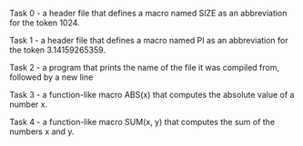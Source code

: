 Task 0 - a header file that defines a macro named SIZE as an abbreviation for the token 1024.

Task 1 - a header file that defines a macro named PI as an abbreviation for the token 3.14159265359.

Task 2 - a program that prints the name of the file it was compiled from, followed by a new line

Task 3 - a function-like macro ABS(x) that computes the absolute value of a number x.

Task 4 - a function-like macro SUM(x, y) that computes the sum of the numbers x and y.
